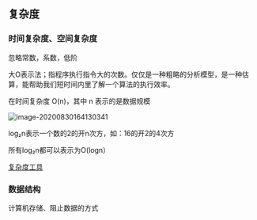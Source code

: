 ## 复杂度

### 时间复杂度、空间复杂度

忽略常数，系数，低阶

大O表示法；指程序执行指令大的次数。仅仅是一种粗略的分析模型，是一种估算，能帮助我们短时间内里了解一个算法的执行效率。

在时间复杂度 O(n)，其中 n 表示的是数据规模

![image-20200830164130341](F:\git\study\java\MD\image\image-20200830164130341.png)

log₂n表示一个数的2的开n次方，如：16的开2的4次方

所有log₂n都可以表示为O(logn）

[复杂度工具](https://zh.numberempire.com/graphingcalculator.php)

### 数据结构

计算机存储、阻止数据的方式

